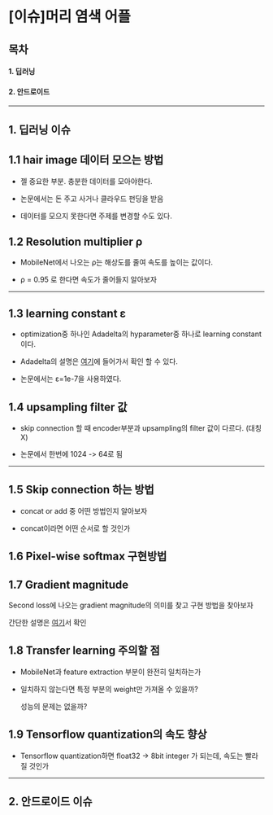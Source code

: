 

[이슈]머리 염색 어플 
=============

## 목차
 #### 1. 딥러닝

  #### 2. 안드로이드
***
## 1. 딥러닝 이슈
## 1.1 hair image 데이터 모으는 방법

+ 젤 중요한 부분. 충분한 데이터를 모아야한다. 

+ 논문에서는 돈 주고 사거나 클라우드 펀딩을 받음 

+ 데이터를 모으지 못한다면 주제를 변경할 수도 있다.



## 1.2 Resolution multiplier ρ  

 + MobileNet에서 나오는 ρ는 해상도를 줄여 속도를 높이는 값이다.

 + ρ = 0.95 로 한다면 속도가 줄어들지 알아보자
 
 -------------
 
## 1.3 learning constant ε

+ optimization중 하나인 Adadelta의 hyparameter중 하나로 learning constant이다.

+ Adadelta의 설명은 [여기](http://incredible.ai/artificial-intelligence/2017/04/10/Optimizer-Adadelta/)에 들어가서 확인 할 수 있다.

+ 논문에서는 ε=1e-7을 사용하였다.


## 1.4 upsampling filter 값


+ skip connection 할 때 encoder부분과 upsampling의 filter 값이 다르다. (대칭X)

+ 논문에서 한번에 1024 -> 64로 됨

-------------
## 1.5 Skip connection 하는 방법 

+ concat or add 중 어떤 방법인지 알아보자

 - concat이라면 어떤 순서로 할 것인가 

## 1.6 Pixel-wise softmax 구현방법


## 1.7  Gradient magnitude
Second loss에 나오는 gradient magnitude의 의미를 찾고 구현 방법을 찾아보자

간단한 설명은 [여기](https://donghwa-kim.github.io/hog.html)서 확인






## 1.8 Transfer learning 주의할 점
 + MobileNet과 feature extraction 부분이 완전히 일치하는가
 
 + 일치하지 않는다면  특정 부분의 weight만 가져올 수 있을까?
  
    성능의 문제는 없을까? 
    
## 1.9 Tensorflow quantization의 속도 향상

+ Tensorflow quantization하면 float32 -> 8bit integer 가 되는데, 속도는 빨라질 것인가


***
## 2. 안드로이드 이슈
